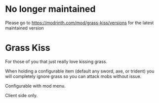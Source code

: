 # No longer maintained

Please go to https://modrinth.com/mod/grass-kiss/versions for the latest maintained version

# Grass Kiss

For those of you that just really love kissing grass.  

When holding a configurable item (default any sword, axe, or trident) you will completely ignore grass so you can attack mobs without issue.  

Configurable with mod menu.

Client side only.

